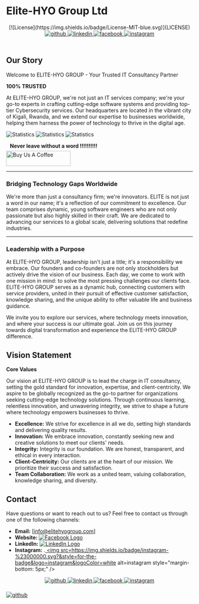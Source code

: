 # Elite-HYO Group Ltd


<div align="center">
  [![License](https://img.shields.io/badge/License-MIT-blue.svg)](LICENSE)
<a href="https://github.com/Yvonmu" target="_blank">
<img src=https://img.shields.io/badge/github-%2324292e.svg?&style=for-the-badge&logo=github&logoColor=white alt=github style="margin-bottom: 5px;" />
</a>
<a href="https://www.linkedin.com/in/yvon-mutuyeyezu/" target="_blank">
<img src=https://img.shields.io/badge/linkedin-%231E77B5.svg?&style=for-the-badge&logo=linkedin&logoColor=white alt=linkedin style="margin-bottom: 5px;" />
</a>
<a href="https://www.facebook.com/mutuyeyezu.yvon/" target="_blank">
<img src=https://img.shields.io/badge/facebook-%232E87FB.svg?&style=for-the-badge&logo=facebook&logoColor=white alt=facebook style="margin-bottom: 5px;" />
</a>
<a href="https://www.instagram.com/yvonmu/" target="_blank">
<img src=https://img.shields.io/badge/instagram-%23000000.svg?&style=for-the-badge&logo=instagram&logoColor=white alt=instagram style="margin-bottom: 5px;" />
</a>  
</div>  
<br/>



## Our Story

Welcome to ELITE-HYO GROUP - Your Trusted IT Consultancy Partner

**100% TRUSTED**

At ELITE-HYO GROUP, we're not just an IT services company; we're your go-to experts in crafting cutting-edge software systems and providing top-tier Cybersecurity services. Our headquarters are located in the vibrant city of Kigali, Rwanda, and we extend our expertise to businesses worldwide, helping them harness the power of technology to thrive in the digital age.

![Statistics](https://img.shields.io/badge/Projects-10+-green)
![Statistics](https://img.shields.io/badge/Clients-50+-blue)
![Statistics](https://img.shields.io/badge/Team-20+-orange)

<h4 style="margin: 5px 10px;">Never leave without a word !!!!!!!!!!</h4> 
<a href="https://www.buymeacoffee.com/yvonmu" target="_blank"><img src="https://cdn.buymeacoffee.com/buttons/default-orange.png" alt="Buy Us A Coffee" height="41" width="174"></a>

---

### Bridging Technology Gaps Worldwide

We're more than just a consultancy firm; we're innovators. ELITE is not just a word in our name; it's a reflection of our commitment to excellence. Our team comprises dynamic, young software engineers who are not only passionate but also highly skilled in their craft. We are dedicated to advancing our services to a global scale, delivering solutions that redefine industries.

---

### Leadership with a Purpose

At ELITE-HYO GROUP, leadership isn't just a title; it's a responsibility we embrace. Our founders and co-founders are not only stockholders but actively drive the vision of our business. Each day, we come to work with one mission in mind: to solve the most pressing challenges our clients face. ELITE-HYO GROUP serves as a dynamic hub, connecting customers with service providers, united in their pursuit of effective customer satisfaction, knowledge sharing, and the unique ability to offer valuable life and business guidance.

We invite you to explore our services, where technology meets innovation, and where your success is our ultimate goal. Join us on this journey towards digital transformation and experience the ELITE-HYO GROUP difference.

## Vision Statement

**Core Values**

Our vision at ELITE-HYO GROUP is to lead the charge in IT consultancy, setting the gold standard for innovation, expertise, and client-centricity. We aspire to be globally recognized as the go-to partner for organizations seeking cutting-edge technology solutions. Through continuous learning, relentless innovation, and unwavering integrity, we strive to shape a future where technology empowers businesses to thrive.

- **Excellence:** We strive for excellence in all we do, setting high standards and delivering quality results.
- **Innovation:** We embrace innovation, constantly seeking new and creative solutions to meet our clients' needs.
- **Integrity:** Integrity is our foundation. We are honest, transparent, and ethical in every interaction.
- **Client-Centricity:** Our clients are at the heart of our mission. We prioritize their success and satisfaction.
- **Team Collaboration:** We work as a united team, valuing collaboration, knowledge sharing, and diversity.

## Contact

Have questions or want to reach out to us? Feel free to contact us through one of the following channels:

- **Email:** [info@elitehyogroup.com]
- **Website:** [![Facebook Logo](https://www.example.com/facebook-logo.png)](https://elitehyogroup.com)
- **LinkedIn:** [![LinkedIn Logo](https://img.shields.io/badge/linkedin-%231E77B5.svg)](https://linkedin.com/in/YourLinkedInProfile)
- **Instagram:** .<a href="https://www.instagram.com/yvonmu/" target="_blank">
<img src=https://img.shields.io/badge/instagram-%23000000.svg?&style=for-the-badge&logo=instagram&logoColor=white alt=instagram style="margin-bottom: 5px;" />
</a>  
<div align="center">
<a href="https://github.com/Yvonmu" target="_blank">
<img src=https://img.shields.io/badge/github-%2324292e.svg?&style=for-the-badge&logo=github&logoColor=white alt=github style="margin-bottom: 5px;" />
</a>
<a href="https://www.linkedin.com/in/yvon-mutuyeyezu/" target="_blank">
<img src=https://img.shields.io/badge/linkedin-%231E77B5.svg?&style=for-the-badge&logo=linkedin&logoColor=white alt=linkedin style="margin-bottom: 5px;" />
</a>
<a href="https://www.facebook.com/mutuyeyezu.yvon/" target="_blank">
<img src=https://img.shields.io/badge/facebook-%232E87FB.svg?&style=for-the-badge&logo=facebook&logoColor=white alt=facebook style="margin-bottom: 5px;" />
</a>
<a href="https://www.instagram.com/yvonmu/" target="_blank">
<img src=https://img.shields.io/badge/instagram-%23000000.svg?&style=for-the-badge&logo=instagram&logoColor=white alt=instagram style="margin-bottom: 5px;" />
</a>  
</div>  
<br/>

<a href="https://github.com/Yvonmu" target="_blank">
<img src=https://img.shields.io/badge/github-%2324292e.svg?&style=for-the-badge&logo=github&logoColor=white alt=github style="margin-bottom: 5px;" />
</a>

